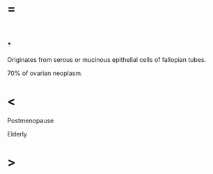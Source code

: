 # =

# .

Originates from serous or mucinous epithelial cells of fallopian tubes.

70% of ovarian neoplasm.

# <

Postmenopause

Elderly

# >
